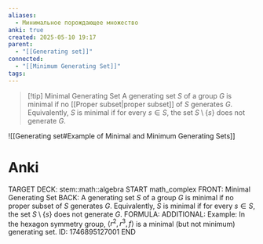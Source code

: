 ```yaml
---
aliases:
  - Минимальное порождающее множество
anki: true
created: 2025-05-10 19:17
parent:
  - "[[Generating set]]"
connected:
  - "[[Minimum Generating Set]]"
tags:
---
```


> [!tip] Minimal Generating Set
A generating set $S$ of a group $G$ 
is minimal if no [[Proper subset|proper subset]]  of $S$ generates $G$. 
Equivalently, $S$ is minimal if for every $s \in S$, the set $S \setminus \{s\}$ does not generate $G$.

![[Generating set#Example of Minimal and Minimum Generating Sets]]

# Anki
TARGET DECK: stem::math::algebra
START
math_complex
FRONT: Minimal Generating Set
BACK: A generating set $S$ of a group $G$ is minimal if no proper subset of $S$ generates $G$. Equivalently, $S$ is minimal if for every $s \in S$, the set $S \setminus \{s\}$ does not generate $G$.
FORMULA: 
ADDITIONAL: Example: In the hexagon symmetry group, $\langle r^2, r^3, f \rangle$ is a minimal (but not minimum) generating set.
ID: 1746895127001
END
